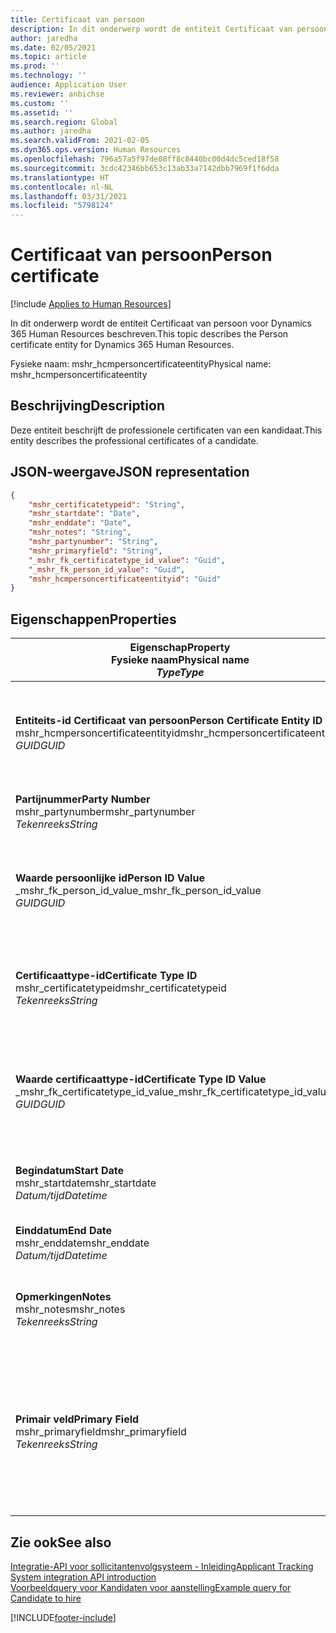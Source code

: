 ```yaml
---
title: Certificaat van persoon
description: In dit onderwerp wordt de entiteit Certificaat van persoon voor Dynamics 365 Human Resources beschreven.
author: jaredha
ms.date: 02/05/2021
ms.topic: article
ms.prod: ''
ms.technology: ''
audience: Application User
ms.reviewer: anbichse
ms.custom: ''
ms.assetid: ''
ms.search.region: Global
ms.author: jaredha
ms.search.validFrom: 2021-02-05
ms.dyn365.ops.version: Human Resources
ms.openlocfilehash: 796a57a5f97de08ff8c8440bc00d4dc5ced18f58
ms.sourcegitcommit: 3cdc42346bb653c13ab33a7142dbb7969f1f6dda
ms.translationtype: HT
ms.contentlocale: nl-NL
ms.lasthandoff: 03/31/2021
ms.locfileid: "5798124"
---
```

# <a name="person-certificate"></a><span data-ttu-id="03565-103">Certificaat van persoon</span><span class="sxs-lookup"><span data-stu-id="03565-103">Person certificate</span></span>

[!include [Applies to Human Resources](../includes/applies-to-hr.md)]

<span data-ttu-id="03565-104">In dit onderwerp wordt de entiteit Certificaat van persoon voor Dynamics 365 Human Resources beschreven.</span><span class="sxs-lookup"><span data-stu-id="03565-104">This topic describes the Person certificate entity for Dynamics 365 Human Resources.</span></span>

<span data-ttu-id="03565-105">Fysieke naam: mshr_hcmpersoncertificateentity</span><span class="sxs-lookup"><span data-stu-id="03565-105">Physical name: mshr_hcmpersoncertificateentity</span></span>

## <a name="description"></a><span data-ttu-id="03565-106">Beschrijving</span><span class="sxs-lookup"><span data-stu-id="03565-106">Description</span></span>

<span data-ttu-id="03565-107">Deze entiteit beschrijft de professionele certificaten van een kandidaat.</span><span class="sxs-lookup"><span data-stu-id="03565-107">This entity describes the professional certificates of a candidate.</span></span>

## <a name="json-representation"></a><span data-ttu-id="03565-108">JSON-weergave</span><span class="sxs-lookup"><span data-stu-id="03565-108">JSON representation</span></span>

```json
{
    "mshr_certificatetypeid": "String",
    "mshr_startdate": "Date",
    "mshr_enddate": "Date",
    "mshr_notes": "String",
    "mshr_partynumber": "String",
    "mshr_primaryfield": "String",
    "_mshr_fk_certificatetype_id_value": "Guid",
    "_mshr_fk_person_id_value": "Guid",
    "mshr_hcmpersoncertificateentityid": "Guid"
}
```

## <a name="properties"></a><span data-ttu-id="03565-109">Eigenschappen</span><span class="sxs-lookup"><span data-stu-id="03565-109">Properties</span></span>

| <span data-ttu-id="03565-110">Eigenschap</span><span class="sxs-lookup"><span data-stu-id="03565-110">Property</span></span><br><span data-ttu-id="03565-111">**Fysieke naam**</span><span class="sxs-lookup"><span data-stu-id="03565-111">**Physical name**</span></span><br><span data-ttu-id="03565-112">**_Type_**</span><span class="sxs-lookup"><span data-stu-id="03565-112">**_Type_**</span></span> | <span data-ttu-id="03565-113">Gebruiken</span><span class="sxs-lookup"><span data-stu-id="03565-113">Use</span></span> | <span data-ttu-id="03565-114">Beschrijving</span><span class="sxs-lookup"><span data-stu-id="03565-114">Description</span></span> |
| --- | --- | --- |
| <span data-ttu-id="03565-115">**Entiteits-id Certificaat van persoon**</span><span class="sxs-lookup"><span data-stu-id="03565-115">**Person Certificate Entity ID**</span></span><br><span data-ttu-id="03565-116">mshr_hcmpersoncertificateentityid</span><span class="sxs-lookup"><span data-stu-id="03565-116">mshr_hcmpersoncertificateentityid</span></span><br><span data-ttu-id="03565-117">*GUID*</span><span class="sxs-lookup"><span data-stu-id="03565-117">*GUID*</span></span> | <span data-ttu-id="03565-118">Alleen-lezen</span><span class="sxs-lookup"><span data-stu-id="03565-118">Read-only</span></span><br><span data-ttu-id="03565-119">Vereist</span><span class="sxs-lookup"><span data-stu-id="03565-119">Required</span></span> | <span data-ttu-id="03565-120">Door het systeem gegenereerde unieke id voor de entiteitsrecord van het certificaat van de persoon.</span><span class="sxs-lookup"><span data-stu-id="03565-120">System-generated unique identifier for the person certificate entity record.</span></span> |
| <span data-ttu-id="03565-121">**Partijnummer**</span><span class="sxs-lookup"><span data-stu-id="03565-121">**Party Number**</span></span><br><span data-ttu-id="03565-122">mshr_partynumber</span><span class="sxs-lookup"><span data-stu-id="03565-122">mshr_partynumber</span></span><br><span data-ttu-id="03565-123">*Tekenreeks*</span><span class="sxs-lookup"><span data-stu-id="03565-123">*String*</span></span> | <span data-ttu-id="03565-124">Lezen/schrijven</span><span class="sxs-lookup"><span data-stu-id="03565-124">Read/write</span></span><br><span data-ttu-id="03565-125">Vereist</span><span class="sxs-lookup"><span data-stu-id="03565-125">Required</span></span> | <span data-ttu-id="03565-126">De partij-id (persoon) van de kandidaat.</span><span class="sxs-lookup"><span data-stu-id="03565-126">The party (person) ID of the candidate.</span></span> |
| <span data-ttu-id="03565-127">**Waarde persoonlijke id**</span><span class="sxs-lookup"><span data-stu-id="03565-127">**Person ID Value**</span></span><br><span data-ttu-id="03565-128">_mshr_fk_person_id_value</span><span class="sxs-lookup"><span data-stu-id="03565-128">_mshr_fk_person_id_value</span></span><br><span data-ttu-id="03565-129">*GUID*</span><span class="sxs-lookup"><span data-stu-id="03565-129">*GUID*</span></span> | <span data-ttu-id="03565-130">Alleen-lezen</span><span class="sxs-lookup"><span data-stu-id="03565-130">Read-only</span></span><br><span data-ttu-id="03565-131">Vereist</span><span class="sxs-lookup"><span data-stu-id="03565-131">Required</span></span><br><span data-ttu-id="03565-132">Refererende sleutel: mshr_dirpersonentityid van mshr_dirpersonentity</span><span class="sxs-lookup"><span data-stu-id="03565-132">Foreign key: mshr_dirpersonentityid of mshr_dirpersonentity</span></span> | <span data-ttu-id="03565-133">De door het systeem gegenereerde unieke id voor de entiteitsrecord van de partij (persoon).</span><span class="sxs-lookup"><span data-stu-id="03565-133">The system-generated identifier of the party (person) entity record.</span></span> |
| <span data-ttu-id="03565-134">**Certificaattype-id**</span><span class="sxs-lookup"><span data-stu-id="03565-134">**Certificate Type ID**</span></span><br><span data-ttu-id="03565-135">mshr_certificatetypeid</span><span class="sxs-lookup"><span data-stu-id="03565-135">mshr_certificatetypeid</span></span><br><span data-ttu-id="03565-136">*Tekenreeks*</span><span class="sxs-lookup"><span data-stu-id="03565-136">*String*</span></span> | <span data-ttu-id="03565-137">Lezen/schrijven</span><span class="sxs-lookup"><span data-stu-id="03565-137">Read/write</span></span><br><span data-ttu-id="03565-138">Vereist</span><span class="sxs-lookup"><span data-stu-id="03565-138">Required</span></span> |  <span data-ttu-id="03565-139">De id van het certificaattype dat is gedefinieerd in Human Resources.</span><span class="sxs-lookup"><span data-stu-id="03565-139">The identifier of the certificate type defined in Human Resources.</span></span> |
| <span data-ttu-id="03565-140">**Waarde certificaattype-id**</span><span class="sxs-lookup"><span data-stu-id="03565-140">**Certificate Type ID Value**</span></span><br><span data-ttu-id="03565-141">_mshr_fk_certificatetype_id_value</span><span class="sxs-lookup"><span data-stu-id="03565-141">_mshr_fk_certificatetype_id_value</span></span><br><span data-ttu-id="03565-142">*GUID*</span><span class="sxs-lookup"><span data-stu-id="03565-142">*GUID*</span></span> | <span data-ttu-id="03565-143">Alleen-lezen</span><span class="sxs-lookup"><span data-stu-id="03565-143">Read-only</span></span><br><span data-ttu-id="03565-144">Vereist</span><span class="sxs-lookup"><span data-stu-id="03565-144">Required</span></span><br><span data-ttu-id="03565-145">Refererende sleutel: mshr_hcmcertificatetypeentityid van mshr_hcmcertificatetypeentity</span><span class="sxs-lookup"><span data-stu-id="03565-145">Foreign key: mshr_hcmcertificatetypeentityid of mshr_hcmcertificatetypeentity</span></span> | <span data-ttu-id="03565-146">Door het systeem gegenereerde unieke id voor het certificaattype in de gekoppelde entiteit.</span><span class="sxs-lookup"><span data-stu-id="03565-146">System-generated unique identifier of the certificate type in the associated entity.</span></span> |
| <span data-ttu-id="03565-147">**Begindatum**</span><span class="sxs-lookup"><span data-stu-id="03565-147">**Start Date**</span></span><br><span data-ttu-id="03565-148">mshr_startdate</span><span class="sxs-lookup"><span data-stu-id="03565-148">mshr_startdate</span></span><br><span data-ttu-id="03565-149">*Datum/tijd*</span><span class="sxs-lookup"><span data-stu-id="03565-149">*Datetime*</span></span> | <span data-ttu-id="03565-150">Lezen/schrijven</span><span class="sxs-lookup"><span data-stu-id="03565-150">Read/write</span></span><br><span data-ttu-id="03565-151">Vereist</span><span class="sxs-lookup"><span data-stu-id="03565-151">Required</span></span> | <span data-ttu-id="03565-152">De datum waarop het certificaat is uitgegeven.</span><span class="sxs-lookup"><span data-stu-id="03565-152">The date at which the certificate was issued.</span></span> |
| <span data-ttu-id="03565-153">**Einddatum**</span><span class="sxs-lookup"><span data-stu-id="03565-153">**End Date**</span></span><br><span data-ttu-id="03565-154">mshr_enddate</span><span class="sxs-lookup"><span data-stu-id="03565-154">mshr_enddate</span></span><br><span data-ttu-id="03565-155">*Datum/tijd*</span><span class="sxs-lookup"><span data-stu-id="03565-155">*Datetime*</span></span> | <span data-ttu-id="03565-156">Lezen/schrijven</span><span class="sxs-lookup"><span data-stu-id="03565-156">Read/write</span></span><br><span data-ttu-id="03565-157">Optioneel</span><span class="sxs-lookup"><span data-stu-id="03565-157">Optional</span></span> | <span data-ttu-id="03565-158">De datum waarop het certificaat afloopt.</span><span class="sxs-lookup"><span data-stu-id="03565-158">The date at which the certificate will expire.</span></span> |
| <span data-ttu-id="03565-159">**Opmerkingen**</span><span class="sxs-lookup"><span data-stu-id="03565-159">**Notes**</span></span><br><span data-ttu-id="03565-160">mshr_notes</span><span class="sxs-lookup"><span data-stu-id="03565-160">mshr_notes</span></span><br><span data-ttu-id="03565-161">*Tekenreeks*</span><span class="sxs-lookup"><span data-stu-id="03565-161">*String*</span></span> | <span data-ttu-id="03565-162">Lezen/schrijven</span><span class="sxs-lookup"><span data-stu-id="03565-162">Read/write</span></span><br><span data-ttu-id="03565-163">Optioneel</span><span class="sxs-lookup"><span data-stu-id="03565-163">Optional</span></span> | <span data-ttu-id="03565-164">Notities die worden gebruikt door aanstellende managers en wervers.</span><span class="sxs-lookup"><span data-stu-id="03565-164">Notes for use by hiring managers and recruiters.</span></span> |
| <span data-ttu-id="03565-165">**Primair veld**</span><span class="sxs-lookup"><span data-stu-id="03565-165">**Primary Field**</span></span><br><span data-ttu-id="03565-166">mshr_primaryfield</span><span class="sxs-lookup"><span data-stu-id="03565-166">mshr_primaryfield</span></span><br><span data-ttu-id="03565-167">*Tekenreeks*</span><span class="sxs-lookup"><span data-stu-id="03565-167">*String*</span></span> | <span data-ttu-id="03565-168">Alleen-lezen</span><span class="sxs-lookup"><span data-stu-id="03565-168">Read-only</span></span><br><span data-ttu-id="03565-169">Vereist</span><span class="sxs-lookup"><span data-stu-id="03565-169">Required</span></span> |  <span data-ttu-id="03565-170">Het veld dat moet worden gebruikt als id van de entiteitsrecord.</span><span class="sxs-lookup"><span data-stu-id="03565-170">Field to be used as an identifier of the entity record.</span></span> <span data-ttu-id="03565-171">Combinatie van partijnummer, certificaattype-id en begindatum.</span><span class="sxs-lookup"><span data-stu-id="03565-171">Combination of party number, certificate type ID, and start date.</span></span> |

## <a name="see-also"></a><span data-ttu-id="03565-172">Zie ook</span><span class="sxs-lookup"><span data-stu-id="03565-172">See also</span></span>

[<span data-ttu-id="03565-173">Integratie-API voor sollicitantenvolgsysteem - Inleiding</span><span class="sxs-lookup"><span data-stu-id="03565-173">Applicant Tracking System integration API introduction</span></span>](hr-admin-integration-ats-api-introduction.md)<br>
[<span data-ttu-id="03565-174">Voorbeeldquery voor Kandidaten voor aanstelling</span><span class="sxs-lookup"><span data-stu-id="03565-174">Example query for Candidate to hire</span></span>](hr-admin-integration-ats-api-candidate-to-hire-example-query.md)



[!INCLUDE[footer-include](../includes/footer-banner.md)]